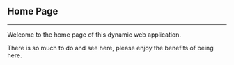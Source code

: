 ## <i class="fa fa-home"></i> Home Page

<hr />
Welcome to the home page of this dynamic web application. 

There is so much to do and see here, please enjoy the benefits of being here. 